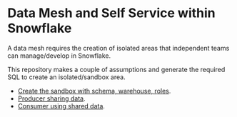 # Data Mesh and Self Service within Snowflake

A data mesh requires the creation of isolated areas that independent teams can manage/develop in Snowflake.

This repository makes a couple of assumptions and generate the required SQL to create an isolated/sandbox area.

- [Create the sandbox with schema, warehouse, roles](./create_sandbox.md).
- [Producer sharing data](./share_producer.md).
- [Consumer using shared data](./share_consumer.md).

